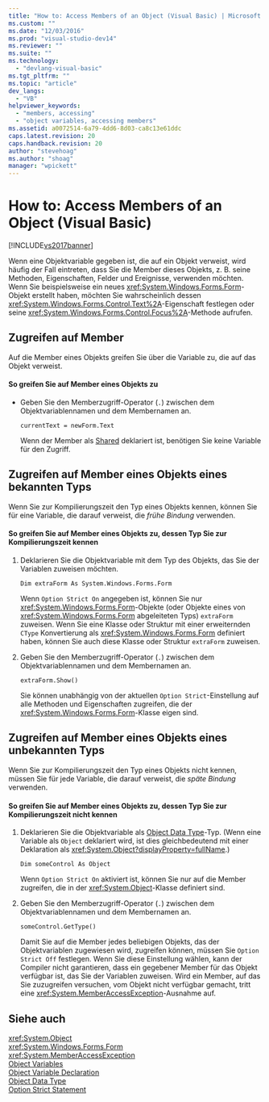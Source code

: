 ```yaml
---
title: "How to: Access Members of an Object (Visual Basic) | Microsoft Docs"
ms.custom: ""
ms.date: "12/03/2016"
ms.prod: "visual-studio-dev14"
ms.reviewer: ""
ms.suite: ""
ms.technology: 
  - "devlang-visual-basic"
ms.tgt_pltfrm: ""
ms.topic: "article"
dev_langs: 
  - "VB"
helpviewer_keywords: 
  - "members, accessing"
  - "object variables, accessing members"
ms.assetid: a0072514-6a79-4dd6-8d03-ca8c13e61ddc
caps.latest.revision: 20
caps.handback.revision: 20
author: "stevehoag"
ms.author: "shoag"
manager: "wpickett"
---
```

# How to: Access Members of an Object (Visual Basic)
[!INCLUDE[vs2017banner](../../../../visual-basic/developing-apps/includes/vs2017banner.md)]

Wenn eine Objektvariable gegeben ist, die auf ein Objekt verweist, wird häufig der Fall eintreten, dass Sie die Member dieses Objekts, z. B. seine Methoden, Eigenschaften, Felder und Ereignisse, verwenden möchten.  Wenn Sie beispielsweise ein neues <xref:System.Windows.Forms.Form>\-Objekt erstellt haben, möchten Sie wahrscheinlich dessen <xref:System.Windows.Forms.Control.Text%2A>\-Eigenschaft festlegen oder seine <xref:System.Windows.Forms.Control.Focus%2A>\-Methode aufrufen.  
  
## Zugreifen auf Member  
 Auf die Member eines Objekts greifen Sie über die Variable zu, die auf das Objekt verweist.  
  
#### So greifen Sie auf Member eines Objekts zu  
  
-   Geben Sie den Memberzugriff\-Operator \(`.`\) zwischen dem Objektvariablennamen und dem Membernamen an.  
  
    ```  
    currentText = newForm.Text  
    ```  
  
     Wenn der Member als [Shared](../../../../visual-basic/language-reference/modifiers/shared.md) deklariert ist, benötigen Sie keine Variable für den Zugriff.  
  
## Zugreifen auf Member eines Objekts eines bekannten Typs  
 Wenn Sie zur Kompilierungszeit den Typ eines Objekts kennen, können Sie für eine Variable, die darauf verweist, die *frühe Bindung* verwenden.  
  
#### So greifen Sie auf Member eines Objekts zu, dessen Typ Sie zur Kompilierungszeit kennen  
  
1.  Deklarieren Sie die Objektvariable mit dem Typ des Objekts, das Sie der Variablen zuweisen möchten.  
  
    ```  
    Dim extraForm As System.Windows.Forms.Form   
    ```  
  
     Wenn `Option Strict On` angegeben ist, können Sie nur <xref:System.Windows.Forms.Form>\-Objekte \(oder Objekte eines von <xref:System.Windows.Forms.Form> abgeleiteten Typs\) `extraForm` zuweisen.  Wenn Sie eine Klasse oder Struktur mit einer erweiternden `CType` Konvertierung als <xref:System.Windows.Forms.Form> definiert haben, können Sie auch diese Klasse oder Struktur `extraForm` zuweisen.  
  
2.  Geben Sie den Memberzugriff\-Operator \(`.`\) zwischen dem Objektvariablennamen und dem Membernamen an.  
  
    ```  
    extraForm.Show()  
    ```  
  
     Sie können unabhängig von der aktuellen `Option Strict`\-Einstellung auf alle Methoden und Eigenschaften zugreifen, die der <xref:System.Windows.Forms.Form>\-Klasse eigen sind.  
  
## Zugreifen auf Member eines Objekts eines unbekannten Typs  
 Wenn Sie zur Kompilierungszeit den Typ eines Objekts nicht kennen, müssen Sie für jede Variable, die darauf verweist, die *späte Bindung* verwenden.  
  
#### So greifen Sie auf Member eines Objekts zu, dessen Typ Sie zur Kompilierungszeit nicht kennen  
  
1.  Deklarieren Sie die Objektvariable als [Object Data Type](../../../../visual-basic/language-reference/data-types/object-data-type.md)\-Typ.  \(Wenn eine Variable als `Object` deklariert wird, ist dies gleichbedeutend mit einer Deklaration als <xref:System.Object?displayProperty=fullName>.\)  
  
    ```  
    Dim someControl As Object   
    ```  
  
     Wenn `Option Strict On` aktiviert ist, können Sie nur auf die Member zugreifen, die in der <xref:System.Object>\-Klasse definiert sind.  
  
2.  Geben Sie den Memberzugriff\-Operator \(`.`\) zwischen dem Objektvariablennamen und dem Membernamen an.  
  
    ```  
    someControl.GetType()  
    ```  
  
     Damit Sie auf die Member jedes beliebigen Objekts, das der Objektvariablen zugewiesen wird, zugreifen können, müssen Sie `Option Strict Off` festlegen.  Wenn Sie diese Einstellung wählen, kann der Compiler nicht garantieren, dass ein gegebener Member für das Objekt verfügbar ist, das Sie der Variablen zuweisen.  Wird ein Member, auf das Sie zuzugreifen versuchen, vom Objekt nicht verfügbar gemacht, tritt eine <xref:System.MemberAccessException>\-Ausnahme auf.  
  
## Siehe auch  
 <xref:System.Object>   
 <xref:System.Windows.Forms.Form>   
 <xref:System.MemberAccessException>   
 [Object Variables](../../../../visual-basic/programming-guide/language-features/variables/object-variables.md)   
 [Object Variable Declaration](../../../../visual-basic/programming-guide/language-features/variables/object-variable-declaration.md)   
 [Object Data Type](../../../../visual-basic/language-reference/data-types/object-data-type.md)   
 [Option Strict Statement](../../../../visual-basic/language-reference/statements/option-strict-statement.md)